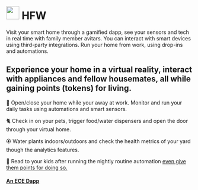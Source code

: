 #  <img src="https://user-images.githubusercontent.com/61543012/197379206-8c22a834-ad2b-4acd-8975-a25dce4408bc.png" height="35" width="35" align-items="center" justify-content="center" /> HFW
Visit your smart home through a gamified dapp, see your sensors and tech in real time with family member avitars. You can interact with smart devices using third-party integrations. Run your home from work, using drop-ins and automations. 

## Experience your home in a virtual reality, interact with appliances and fellow housemates, all while gaining points (tokens) for living. 

🌆 Open/close your home while your away at work. Monitor and run your daily tasks using automations and smart sensors.

🐈 Check in on your pets, trigger food/water dispensers and open the door through your virtual home.

🏵️ Water plants indoors/outdoors and check the health metrics of your yard though the analytics features.

📙 Read to your kids after running the nightly routine automation [even give them points for doing so.](https://metamask.io/)

#### [An ECE Dapp](https://github.com/elicharlese)
